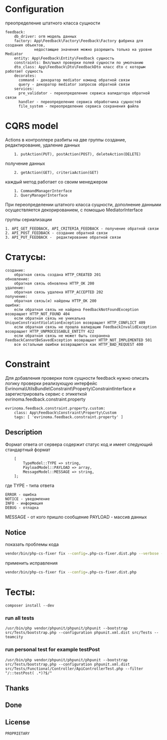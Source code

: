 # Configuration

преопределение штатного класса сущности

    feedback:
        db_driver: orm модель данных
        factory: App\Feedback\Factory\Feedback\Factory фабрика для создания объектов,
                 недостающие значения можно разрешить только на уровне Mediator
        entity: App\Feedback\Entity\Feedback сущность
        constraints: Вкл/выкл проверки полей сущности по умолчанию 
        dto_class: App\Feedback\Dto\FeedbackDto класс dto с которым работает сущность
        decorates:
          command - декоратор mediator команд обратной связи 
          query - декоратор mediator запросов обратной связи
        services:
          pre_validator - переопределение сервиса валидатора обратной связи
          handler - переопределение сервиса обработчика сущностей
          file_system - переопределение сервиса сохранения файла

# CQRS model

Actions в контроллере разбиты на две группы
создание, редактирование, удаление данных

        1. putAction(PUT), postAction(POST), deleteAction(DELETE)
получение данных

        2. getAction(GET), criteriaAction(GET)

каждый метод работает со своим менеджером

        1. CommandManagerInterface
        2. QueryManagerInterface

При переопределении штатного класса сущности, дополнение данными осуществляется декорированием, с помощью MediatorInterface


группы  сериализации

    1. API_GET_FEEDBACK, API_CRITERIA_FEEDBACK - получение обратной связи
    2. API_POST_FEEDBACK - создание обратной связи
    3. API_PUT_FEEDBACK -  редактирование обратной связи

# Статусы:

    создание:
        обратная связь создана HTTP_CREATED 201
    обновление:
        обратная связь обновлена HTTP_OK 200
    удаление:
        обратная связь удалена HTTP_ACCEPTED 202
    получение:
        обратная связь(и) найдены HTTP_OK 200
    ошибки:
        если обратная связь не найдена FeedbackNotFoundException возвращает HTTP_NOT_FOUND 404
        если обратная связь не уникальна UniqueConstraintViolationException возвращает HTTP_CONFLICT 409
        если обратная связь не прошла валидацию FeedbackInvalidException возвращает HTTP_UNPROCESSABLE_ENTITY 422
        если обратная связь не может быть сохранена FeedbackCannotBeSavedException возвращает HTTP_NOT_IMPLEMENTED 501
        все остальные ошибки возвращаются как HTTP_BAD_REQUEST 400

# Constraint

Для добавления проверки поля сущности feedback нужно описать логику проверки реализующую интерфейс Evrinoma\UtilsBundle\Constraint\Property\ConstraintInterface и зарегистрировать сервис с этикеткой evrinoma.feedback.constraint.property

    evrinoma.feedback.constraint.property.custom:
        class: App\Feedback\Constraint\Property\Custom
        tags: [ 'evrinoma.feedback.constraint.property' ]

## Description
Формат ответа от сервера содержит статус код и имеет следующий стандартный формат
```text
    [
        TypeModel::TYPE => string,
        PayloadModel::PAYLOAD => array,
        MessageModel::MESSAGE => string,
    ];
```
где
TYPE - типа ответа

    ERROR - ошибка
    NOTICE - уведомление
    INFO - информация
    DEBUG - отладка

MESSAGE - от кого пришло сообщение
PAYLOAD - массив данных

## Notice

показать проблемы кода

```bash
vendor/bin/php-cs-fixer fix --config=.php-cs-fixer.dist.php --verbose --diff --dry-run
```

применить исправления

```bash
vendor/bin/php-cs-fixer fix --config=.php-cs-fixer.dist.php
```

# Тесты:

    composer install --dev

### run all tests

    /usr/bin/php vendor/phpunit/phpunit/phpunit --bootstrap src/Tests/bootstrap.php --configuration phpunit.xml.dist src/Tests --teamcity

### run personal test for example testPost

    /usr/bin/php vendor/phpunit/phpunit/phpunit --bootstrap src/Tests/bootstrap.php --configuration phpunit.xml.dist src/Tests/Functional/Controller/ApiControllerTest.php --filter "/::testPost( .*)?$/" 

## Thanks

## Done

## License
    PROPRIETARY
   